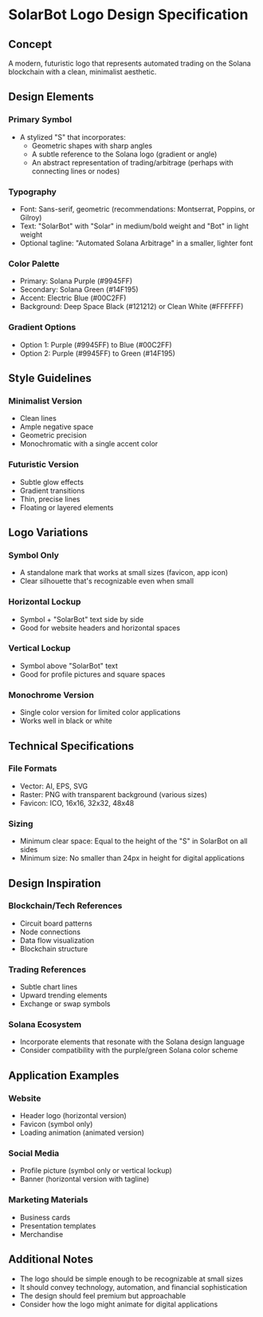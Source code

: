 # SolarBot Logo Design Specification

## Concept
A modern, futuristic logo that represents automated trading on the Solana blockchain with a clean, minimalist aesthetic.

## Design Elements

### Primary Symbol
- A stylized "S" that incorporates:
  - Geometric shapes with sharp angles
  - A subtle reference to the Solana logo (gradient or angle)
  - An abstract representation of trading/arbitrage (perhaps with connecting lines or nodes)

### Typography
- Font: Sans-serif, geometric (recommendations: Montserrat, Poppins, or Gilroy)
- Text: "SolarBot" with "Solar" in medium/bold weight and "Bot" in light weight
- Optional tagline: "Automated Solana Arbitrage" in a smaller, lighter font

### Color Palette
- Primary: Solana Purple (#9945FF)
- Secondary: Solana Green (#14F195)
- Accent: Electric Blue (#00C2FF)
- Background: Deep Space Black (#121212) or Clean White (#FFFFFF)

### Gradient Options
- Option 1: Purple (#9945FF) to Blue (#00C2FF)
- Option 2: Purple (#9945FF) to Green (#14F195)

## Style Guidelines

### Minimalist Version
- Clean lines
- Ample negative space
- Geometric precision
- Monochromatic with a single accent color

### Futuristic Version
- Subtle glow effects
- Gradient transitions
- Thin, precise lines
- Floating or layered elements

## Logo Variations

### Symbol Only
- A standalone mark that works at small sizes (favicon, app icon)
- Clear silhouette that's recognizable even when small

### Horizontal Lockup
- Symbol + "SolarBot" text side by side
- Good for website headers and horizontal spaces

### Vertical Lockup
- Symbol above "SolarBot" text
- Good for profile pictures and square spaces

### Monochrome Version
- Single color version for limited color applications
- Works well in black or white

## Technical Specifications

### File Formats
- Vector: AI, EPS, SVG
- Raster: PNG with transparent background (various sizes)
- Favicon: ICO, 16x16, 32x32, 48x48

### Sizing
- Minimum clear space: Equal to the height of the "S" in SolarBot on all sides
- Minimum size: No smaller than 24px in height for digital applications

## Design Inspiration

### Blockchain/Tech References
- Circuit board patterns
- Node connections
- Data flow visualization
- Blockchain structure

### Trading References
- Subtle chart lines
- Upward trending elements
- Exchange or swap symbols

### Solana Ecosystem
- Incorporate elements that resonate with the Solana design language
- Consider compatibility with the purple/green Solana color scheme

## Application Examples

### Website
- Header logo (horizontal version)
- Favicon (symbol only)
- Loading animation (animated version)

### Social Media
- Profile picture (symbol only or vertical lockup)
- Banner (horizontal version with tagline)

### Marketing Materials
- Business cards
- Presentation templates
- Merchandise

## Additional Notes
- The logo should be simple enough to be recognizable at small sizes
- It should convey technology, automation, and financial sophistication
- The design should feel premium but approachable
- Consider how the logo might animate for digital applications
